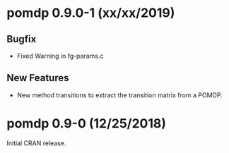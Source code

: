 # pomdp 0.9.0-1 (xx/xx/2019)

## Bugfix

* Fixed Warning in fg-params.c

## New Features
* New method transitions to extract the transition matrix from a POMDP.

# pomdp 0.9-0 (12/25/2018)

Initial CRAN release.
